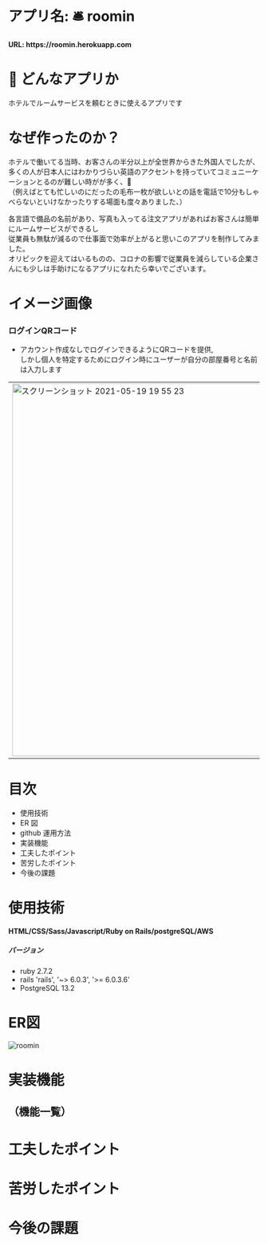 # アプリ名: :bellhop_bell: roomin 

<h4> URL: https://roomin.herokuapp.com</h4>

# :thinking: どんなアプリか
ホテルでルームサービスを頼むときに使えるアプリです

# なぜ作ったのか？
ホテルで働いてる当時、お客さんの半分以上が全世界からきた外国人でしたが、<br>
多くの人が日本人にはわかりづらい英語のアクセントを持っていてコミュニーケーションとるのが難しい時がが多く、:exploding_head:<br>
（例えばとても忙しいのにだったの毛布一枚が欲しいとの話を電話で10分もしゃべらないといけなかったりする場面も度々ありました、）<br>

各言語で備品の名前があり、写真も入ってる注文アプリがあればお客さんは簡単にルームサービスができるし<br>
従業員も無駄が減るので仕事面で効率が上がると思いこのアプリを制作してみました。<br>
オリピックを迎えてはいるものの、コロナの影響で従業員を減らしている企業さんにも少しは手助けになるアプリになれたら幸いでございます。

# イメージ画像
### ログインQRコード 
- アカウント作成なしでログインできるようにQRコードを提供,<br>
しかし個人を特定するためにログイン時にユーザーが自分の部屋番号と名前は入力します

<table><tr><td>
   <img width="747" alt="スクリーンショット 2021-05-19 19 55 23" src="https://user-images.githubusercontent.com/65806682/118801643-349dba00-b8dc-11eb-818d-04f967a63cd3.png">

</td></tr></table>

# 目次

- 使用技術
- ER 図
- github 運用方法
- 実装機能
- 工夫したポイント
- 苦労したポイント
- 今後の課題
# 使用技術
#### HTML/CSS/Sass/Javascript/Ruby on Rails/postgreSQL/AWS

##### バージョン
- ruby 2.7.2
- rails 'rails', '~> 6.0.3', '>= 6.0.3.6'
- PostgreSQL 13.2

# ER図

![roomin ](https://user-images.githubusercontent.com/65806682/118961248-15b42c00-b99f-11eb-9cf3-08e19dcd9cf1.png)


# 実装機能
## （機能一覧）
# 工夫したポイント
# 苦労したポイント
# 今後の課題


